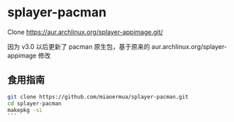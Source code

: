 # splayer-pacman

Clone https://aur.archlinux.org/splayer-appimage.git/

因为 v3.0 以后更新了 pacman 原生包，基于原来的 aur.archlinux.org/splayer-appimage 修改

## 食用指南

````bash
git clone https://github.com/miaoermua/splayer-pacman.git
cd splayer-pacman
makepkg -si
```
